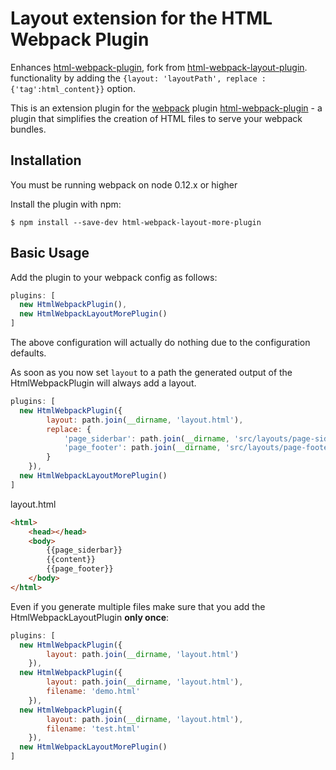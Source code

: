Layout extension for the HTML Webpack Plugin
========================================

Enhances [html-webpack-plugin](https://github.com/ampedandwired/html-webpack-plugin), fork from [html-webpack-layout-plugin](https://github.com/Justinidlerz/html-webpack-layout-plugin).
functionality by adding the `{layout: 'layoutPath', replace : {'tag':html_content}}` option.

This is an extension plugin for the [webpack](http://webpack.github.io) plugin [html-webpack-plugin](https://github.com/ampedandwired/html-webpack-plugin) - a plugin that simplifies the creation of HTML files to serve your webpack bundles.

Installation
------------
You must be running webpack on node 0.12.x or higher

Install the plugin with npm:
```shell
$ npm install --save-dev html-webpack-layout-more-plugin
```

Basic Usage
-----------
Add the plugin to your webpack config as follows:

```javascript
plugins: [
  new HtmlWebpackPlugin(),
  new HtmlWebpackLayoutMorePlugin()
]
```
The above configuration will actually do nothing due to the configuration defaults.

As soon as you now set `layout` to a path the generated output of the HtmlWebpackPlugin will
always add a layout. 
```javascript
plugins: [
  new HtmlWebpackPlugin({
		layout: path.join(__dirname, 'layout.html'),
        replace: {
            'page_siderbar': path.join(__dirname, 'src/layouts/page-siderbar.html'),
            'page_footer': path.join(__dirname, 'src/layouts/page-footer.html'),
        }
	}),
  new HtmlWebpackLayoutMorePlugin()
]  
```

layout.html   
```html
<html>
	<head></head>
	<body>
        {{page_siderbar}}
		{{content}}
        {{page_footer}}
	</body>
</html>

```

Even if you generate multiple files make sure that you add the HtmlWebpackLayoutPlugin **only once**:

```javascript
plugins: [
  new HtmlWebpackPlugin({
		layout: path.join(__dirname, 'layout.html')
	}),
  new HtmlWebpackPlugin({
		layout: path.join(__dirname, 'layout.html'),
		filename: 'demo.html'
	}),
  new HtmlWebpackPlugin({
		layout: path.join(__dirname, 'layout.html'),
		filename: 'test.html'
	}),
  new HtmlWebpackLayoutMorePlugin()
]  
```
